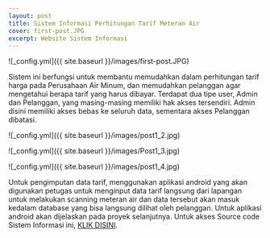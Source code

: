 ```yaml
---
layout: post
title: Sistem Informasi Perhitungan Tarif Meteran Air
cover: first-post.JPG
excerpt: Website Sistem Informasi
---
```


![_config.yml]({{ site.baseurl }}/images/first-post.JPG)

Sistem ini berfungsi untuk membantu memudahkan dalam perhitungan tarif harga pada Perusahaan Air Minum, dan memudahkan pelanggan agar mengetahui berapa tarif yang harus dibayar. Terdapat dua tipe user, Admin dan Pelanggan, yang masing-masing memiliki hak akses tersendiri. Admin disini memiliki akses bebas ke seluruh data, sementara akses Pelanggan dibatasi. 

![_config.yml]({{ site.baseurl }}/images/post1_2.jpg)

![_config.yml]({{ site.baseurl }}/images/Post1_3.jpg)

![_config.yml]({{ site.baseurl }}/images/post1_4.jpg)

Untuk pengimputan data tarif, menggunakan aplikasi android yang akan digunakan petugas untuk menginput data tarif langsung dari lapangan untuk melakukan scanning meteran air dan data tersebut akan masuk kedalam database yang bisa langsung dilihat oleh pelanggan. Untuk aplikasi android akan dijelaskan pada proyek selanjutnya. Untuk akses Source code Sistem Informasi ini, [KLIK DISINI](https://github.com/itsuga15/Sistem-Informasi-Perhitungan-Tarif-Meteran-Air).
